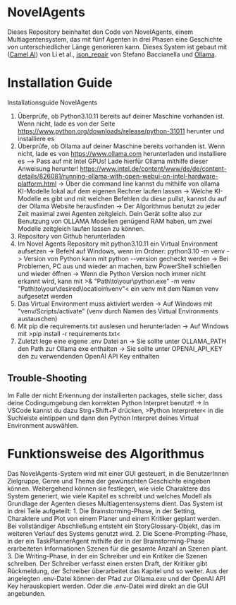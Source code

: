 # NovelAgents
 Dieses Repository beinhaltet den Code von NovelAgents, einem Multiagentensystem, das mit fünf Agenten in drei Phasen eine Geschichte von unterschiedlicher Länge generieren kann. 
 Dieses System ist gebaut mit ([Camel AI](https://github.com/camel-ai/camel)) von Li et al., [json_repair](https://github.com/mangiucugna/json_repair) von Stefano Baccianella und [Ollama](https://ollama.com/).

# Installation Guide
Installationsguide NovelAgents

1. Überprüfe, ob Python3.10.11 bereits auf deiner Maschine vorhanden ist. Wenn nicht, lade es von der Seite https://www.python.org/downloads/release/python-31011 herunter und installiere es
2. Überprüfe, ob Ollama auf deiner Maschine bereits vorhanden ist. Wenn nicht, lade es von https://www.ollama.com herunterladen und installiere es 
    --> Pass auf mit Intel GPUs! Lade hierfür Ollama mithilfe dieser Anweisung herunter! https://www.intel.de/content/www/de/de/content-details/826081/running-ollama-with-open-webui-on-intel-hardware-platform.html
	-> Über die command line kannst du mithilfe von ollama KI-Modelle lokal auf dem eigenen Rechner laufen lassen
	-> Welche KI-Modelle es gibt und mit welchen Befehlen du diese pullst, kannst du auf der Ollama Website herausfinden
	-> Der Algorithmus benutzt zu jeder Zeit maximal zwei Agenten zeitgleich. Dein Gerät sollte also zur Benutzung von OLLAMA Modellen genügend RAM haben, um zwei Modelle zeitgleich laufen lassen zu können.
3. Repository von Github herunterladen
4. Im Novel Agents Repository mit python3.10.11 ein Virtual Environment aufsetzen 
	-> Befehl auf Windows, wenn im Ordner: python3.10 -m venv
		-> Version von Python kann mit python --version gecheckt werden
		-> Bei Problemen, PC aus und wieder an machen, bzw PowerShell schließen und wieder öffnen
		-> Wenn die Python Version noch immer nicht erkannt wird, kann mit >& "Path\to\your\python.exe" -m venv "Path\to\your\desired\locatioin\venv"< ein venv mit dem Namen venv aufgesetzt werden 
5. Das Virtual Environment muss aktiviert werden
	-> Auf Windows mit "venv/Scripts/activate" (venv durch Namen des Virtual Environments austauschen)
6. Mit pip die requirements.txt auslesen und herunterladen
	-> Auf Windows mit >pip install -r requirements.txt<
7. Zuletzt lege eine eigene .env Datei an
	-> Sie sollte unter OLLAMA_PATH den Path zur Ollama exe enthalten
	-> Sie sollte unter OPENAI_API_KEY den zu verwendenden OpenAI API Key enthalten

## Trouble-Shooting
Im Falle der nicht Erkennung der installierten packages, stelle sicher, dass deine Codingumgebung den korrekten Python Interpret benutzt! 
	-> In VSCode kannst du dazu Strg+Shift+P drücken, >Python Interpreter< in die Suchleiste eintippen und dann den Python Interpret deines Virtual Environment auswählen.

# Funktionsweise des Algorithmus
Das NovelAgents-System wird mit einer GUI gesteuert, in die BenutzerInnen Zielgruppe, Genre und Thema der gewünschten Geschichte eingeben können. Weitergehend können sie festlegen, wie viele Charaktere das System generiert, wie viele Kapitel es schreibt und welches Modell als Grundlage der Agenten dieses Multiagentensystems dient. Das System ist in drei Teile aufgeteilt: 
	1. Die Brainstorming-Phase, in der Setting, Charaktere und Plot von einem Planer und einem Kritiker geplant werden. Bei vollständiger Abschließung entsteht ein StoryGlossary-Objekt, das im weiteren Verlauf des Systems genutzt wird. 
	2. Die Scene-Prompting-Phase, in der ein TaskPlannerAgent mithilfe der in der Brainstorming-Phase erarbeiteten Informationen Szenen für die gesamte Anzahl an Szenen plant.
	3. Die Writing-Phase, in der ein Schreiber und ein Kritiker die Szenen schreiben. Der Schreiber verfasst einen ersten Draft, der Kritiker gibt Rückmeldung, der Schreiber überarbeitet das Kapitel und so weiter.
Aus der angelegten .env-Datei können der Pfad zur Ollama.exe und der OpenAI API Key herauskopiert werden. Oder die .env-Datei wird direkt an die GUI angebunden. 



